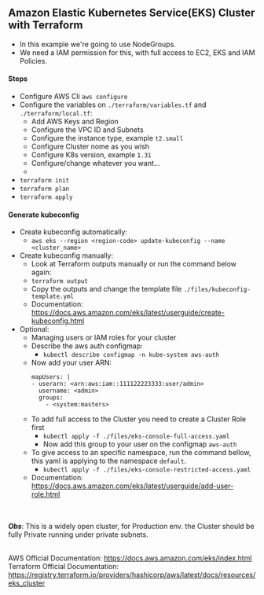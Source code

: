 ## Amazon Elastic Kubernetes Service(EKS) Cluster with Terraform 

- In this example we're going to use NodeGroups.
- We need a IAM permission for this, with full access to EC2, EKS and IAM Policies.

#### Steps

- Configure AWS Cli `aws configure`
- Configure the variables on `./terraform/variables.tf` and `./terraform/local.tf`:
  - Add AWS Keys and Region
  - Configure the VPC ID and Subnets
  - Configure the instance type, example `t2.small`
  - Configure Cluster nome as you wish
  - Configure K8s version, example `1.31`
  - Configure/change whatever you want...
  - 
- `terraform init`
- `terraform plan`
- `terraform apply`

#### Generate kubeconfig

- Create kubeconfig automatically:
  - `aws eks --region <region-code> update-kubeconfig --name <cluster_name>`
- Create kubeconfig manually:
  - Look at Terraform outputs manually or run the command below again:
  - `terraform output`
  - Copy the outputs and change the template file `./files/kubeconfig-template.yml`
  - Documentation: <https://docs.aws.amazon.com/eks/latest/userguide/create-kubeconfig.html>
- Optional:
  - Managing users or IAM roles for your cluster
  - Describe the aws auth configmap:
    - `kubectl describe configmap -n kube-system aws-auth`
  - Now add your user ARN:
    ```
    mapUsers: |
    - userarn: <arn:aws:iam::111122223333:user/admin>
      username: <admin>
      groups:
        - <system:masters>
    ```
  - To add full access to the Cluster you need to create a Cluster Role first
    - `kubectl apply -f ./files/eks-console-full-access.yaml`
    - Now add this group to your user on the configmap `aws-auth`
  - To give access to an specific namespace, run the command bellow, this yaml is applying to the namespace `default`.
    - `kubectl apply -f ./files/eks-console-restricted-access.yaml` 
  - Documentation: <https://docs.aws.amazon.com/eks/latest/userguide/add-user-role.html>

\
\
***Obs***: This is a widely open cluster, for Production env. the Cluster should be fully Private running under private subnets.

\
AWS Official Documentation: <https://docs.aws.amazon.com/eks/index.html>
\
Terraform Official Documentation: <https://registry.terraform.io/providers/hashicorp/aws/latest/docs/resources/eks_cluster>
